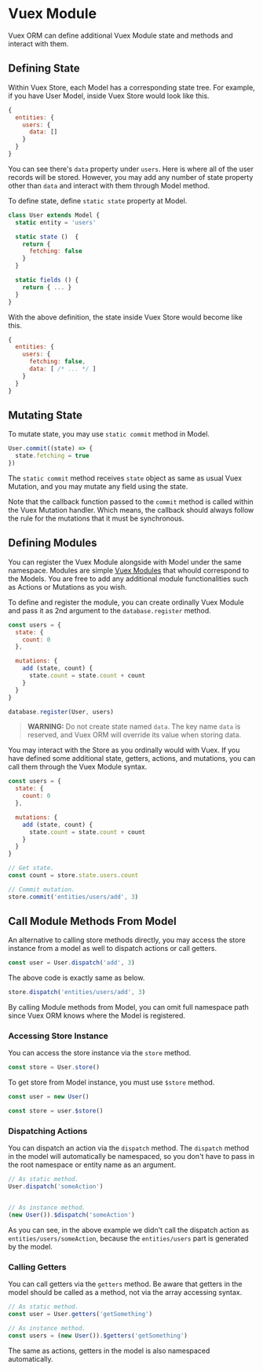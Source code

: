 # Vuex Module

Vuex ORM can define additional Vuex Module state and methods and interact with them.

## Defining State

Within Vuex Store, each Model has a corresponding state tree. For example, if you have User Model, inside Vuex Store would look like this.

```js
{
  entities: {
    users: {
      data: []
    }
  }
}
```

You can see there's `data` property under `users`. Here is where all of the user records will be stored. However, you may add any number of state property other than `data` and interact with them through Model method.

To define state, define `static state` property at Model.

```js
class User extends Model {
  static entity = 'users'

  static state ()  {
    return {
      fetching: false
    }
  }

  static fields () {
    return { ... }
  }
}
```

With the above definition, the state inside Vuex Store would become like this.

```js
{
  entities: {
    users: {
      fetching: false,
      data: [ /* ... */ ]
    }
  }
}
```

## Mutating State

To mutate state, you may use `static commit` method in Model.

```js
User.commit((state) => {
  state.fetching = true
})
```

The `static commit` method receives `state` object as same as usual Vuex Mutation, and you may mutate any field using the state.

Note that the callback function passed to the `commit` method is called within the Vuex Mutation handler. Which means, the callback should always follow the rule for the mutations that it must be synchronous.

## Defining Modules

You can register the Vuex Module alongside with Model under the same namespace. Modules are simple [Vuex Modules](https://vuex.vuejs.org/en/modules.html) that whould correspond to the Models. You are free to add any additional module functionalities such as Actions or Mutations as you wish.

To define and register the module, you can create ordinally Vuex Module and pass it as 2nd argument to the `database.register` method.

```js
const users = {
  state: {
    count: 0
  },

  mutations: {
    add (state, count) {
      state.count = state.count + count
    }
  }
}

database.register(User, users)
```

> **WARNING:** Do not create state named `data`. The key name `data` is reserved, and Vuex ORM will override its value when storing data.

You may interact with the Store as you ordinally would with Vuex. If you have defined some additional state, getters, actions, and mutations, you can call them through the Vuex Module syntax.

```js
const users = {
  state: {
    count: 0
  },

  mutations: {
    add (state, count) {
      state.count = state.count + count
    }
  }
}

// Get state.
const count = store.state.users.count

// Commit mutation.
store.commit('entities/users/add', 3)
```

## Call Module Methods From Model

An alternative to calling store methods directly, you may access the store instance from a model as well to dispatch actions or call getters.

```js
const user = User.dispatch('add', 3)
```

The above code is exactly same as below.

```js
store.dispatch('entities/users/add', 3)
```

By calling Module methods from Model, you can omit full namespace path since Vuex ORM knows where the Model is registered.

### Accessing Store Instance

You can access the store instance via the `store` method.

```js
const store = User.store()
```

To get store from Model instance, you must use `$store` method.

```js
const user = new User()

const store = user.$store()
```

### Dispatching Actions

You can dispatch an action via the `dispatch` method. The `dispatch` method in the model will automatically be namespaced, so you don't have to pass in the root namespace or entity name as an argument.

```js
// As static method.
User.dispatch('someAction')


// As instance method.
(new User()).$dispatch('someAction')
```

As you can see, in the above example we didn't call the dispatch action as `entities/users/someAction`, because the `entities/users` part is generated by the model.

### Calling Getters

You can call getters via the `getters` method. Be aware that getters in the model should be called as a method, not via the array accessing syntax.

```js
// As static method.
const user = User.getters('getSomething')

// As instance method.
const users = (new User()).$getters('getSomething')
```

The same as actions, getters in the model is also namespaced automatically.
